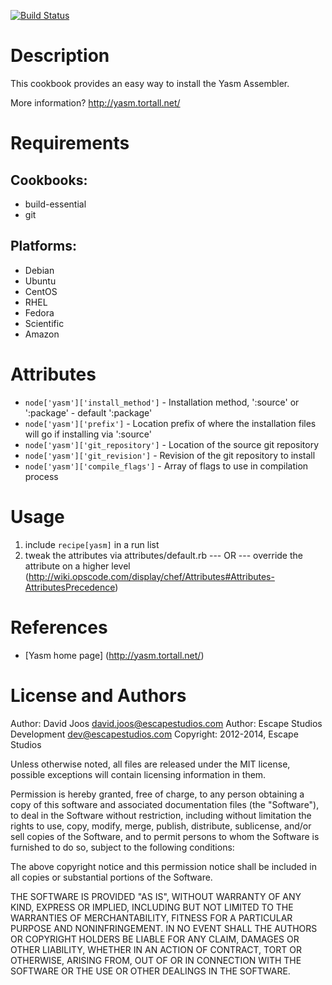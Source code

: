 [![Build Status](https://travis-ci.org/escapestudios-cookbooks/yasm.png)](https://travis-ci.org/escapestudios-cookbooks/yasm)

Description
===========

This cookbook provides an easy way to install the Yasm Assembler.

More information?
http://yasm.tortall.net/

Requirements
============

## Cookbooks:

* build-essential
* git

## Platforms:

* Debian
* Ubuntu
* CentOS
* RHEL
* Fedora
* Scientific
* Amazon

Attributes
==========

* `node['yasm']['install_method']` - Installation method, ':source' or ':package' - default ':package'
* `node['yasm']['prefix']` - Location prefix of where the installation files will go if installing via ':source'
* `node['yasm']['git_repository']` - Location of the source git repository
* `node['yasm']['git_revision']` - Revision of the git repository to install
* `node['yasm']['compile_flags']` - Array of flags to use in compilation process

Usage
=====

1) include `recipe[yasm]` in a run list
2) tweak the attributes via attributes/default.rb
    --- OR ---
    override the attribute on a higher level (http://wiki.opscode.com/display/chef/Attributes#Attributes-AttributesPrecedence)

References
==========

* [Yasm home page] (http://yasm.tortall.net/)

License and Authors
===================

Author: David Joos <david.joos@escapestudios.com>
Author: Escape Studios Development <dev@escapestudios.com>
Copyright: 2012-2014, Escape Studios

Unless otherwise noted, all files are released under the MIT license,
possible exceptions will contain licensing information in them.

Permission is hereby granted, free of charge, to any person obtaining a copy
of this software and associated documentation files (the "Software"), to deal
in the Software without restriction, including without limitation the rights
to use, copy, modify, merge, publish, distribute, sublicense, and/or sell
copies of the Software, and to permit persons to whom the Software is
furnished to do so, subject to the following conditions:

The above copyright notice and this permission notice shall be included in
all copies or substantial portions of the Software.

THE SOFTWARE IS PROVIDED "AS IS", WITHOUT WARRANTY OF ANY KIND, EXPRESS OR
IMPLIED, INCLUDING BUT NOT LIMITED TO THE WARRANTIES OF MERCHANTABILITY,
FITNESS FOR A PARTICULAR PURPOSE AND NONINFRINGEMENT. IN NO EVENT SHALL THE
AUTHORS OR COPYRIGHT HOLDERS BE LIABLE FOR ANY CLAIM, DAMAGES OR OTHER
LIABILITY, WHETHER IN AN ACTION OF CONTRACT, TORT OR OTHERWISE, ARISING FROM,
OUT OF OR IN CONNECTION WITH THE SOFTWARE OR THE USE OR OTHER DEALINGS IN
THE SOFTWARE.
